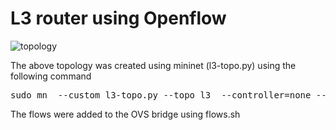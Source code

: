 # L3 router using Openflow
![topology](https://github.com/vishpat/mininet-samples/raw/master/l3-router/topo.png)

The above topology was created using mininet (l3-topo.py) using the following command

<pre>
sudo mn  --custom l3-topo.py --topo l3  --controller=none --mac
</pre>

The flows were added to the OVS bridge using flows.sh 
